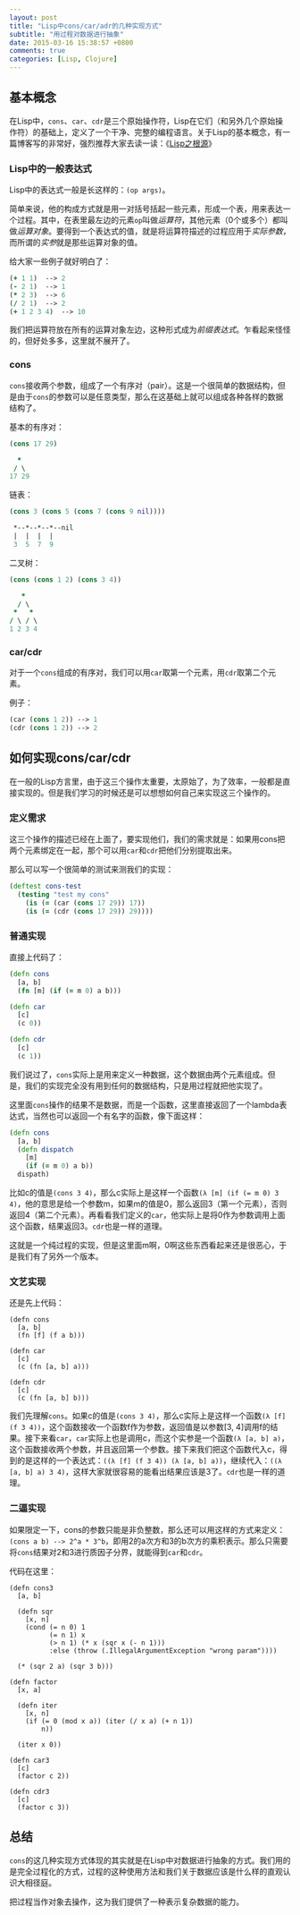 ```yaml
---
layout: post
title: "Lisp中cons/car/adr的几种实现方式"
subtitle: "用过程对数据进行抽象"
date: 2015-03-16 15:38:57 +0800
comments: true
categories: [Lisp, Clojure]
---
```

## 基本概念

在Lisp中，`cons`、`car`、`cdr`是三个原始操作符，Lisp在它们（和另外几个原始操作符）的基础上，定义了一个干净、完整的编程语言。关于Lisp的基本概念，有一篇博客写的非常好，强烈推荐大家去读一读：《[Lisp之根源](http://daiyuwen.freeshell.org/gb/rol/roots_of_lisp.html)》

<!--more -->

### Lisp中的一般表达式

Lisp中的表达式一般是长这样的：`(op args)`。

简单来说，他的构成方式就是用一对括号括起一些元素，形成一个表，用来表达一个过程。其中，在表里最左边的元素`op`叫做*运算符*，其他元素（0个或多个）都叫做*运算对象*。要得到一个表达式的值，就是将运算符描述的过程应用于*实际参数*，而所谓的*实参*就是那些运算对象的值。

给大家一些例子就好明白了：

``` clojure lisp expressions
(+ 1 1)  --> 2
(- 2 1)  --> 1
(* 2 3)  --> 6
(/ 2 1)  --> 2
(+ 1 2 3 4)  --> 10
```

我们把运算符放在所有的运算对象左边，这种形式成为*前缀表达式*。乍看起来怪怪的，但好处多多，这里就不展开了。

### cons

`cons`接收两个参数，组成了一个有序对（pair）。这是一个很简单的数据结构，但是由于`cons`的参数可以是任意类型，那么在这基础上就可以组成各种各样的数据结构了。

基本的有序对：

``` clojure pair
(cons 17 29)

  *
 / \
17 29

```

链表：

``` clojure list
(cons 3 (cons 5 (cons 7 (cons 9 nil))))

 *--*--*--*--nil
 |  |  |  |
 3  5  7  9
```

二叉树：

``` clojure tree
(cons (cons 1 2) (cons 3 4))

   *
  / \
 *   *
/ \ / \
1 2 3 4
```

### car/cdr

对于一个`cons`组成的有序对，我们可以用`car`取第一个元素，用`cdr`取第二个元素。

例子：

``` clojure car & cdr
(car (cons 1 2)) --> 1
(cdr (cons 1 2)) --> 2
```

## 如何实现cons/car/cdr

在一般的Lisp方言里，由于这三个操作太重要，太原始了，为了效率，一般都是直接实现的。但是我们学习的时候还是可以想想如何自己来实现这三个操作的。

### 定义需求

这三个操作的描述已经在上面了，要实现他们，我们的需求就是：如果用cons把两个元素绑定在一起，那个可以用`car`和`cdr`把他们分别提取出来。

那么可以写一个很简单的测试来测我们的实现：

``` clojure cons_test.clj
(deftest cons-test
  (testing "test my cons"
    (is (= (car (cons 17 29)) 17))
    (is (= (cdr (cons 17 29)) 29))))
```

### 普通实现

直接上代码了：

``` clojure cons.clj
(defn cons
  [a, b]
  (fn [m] (if (= m 0) a b)))

(defn car
  [c]
  (c 0))

(defn cdr
  [c]
  (c 1))
```

我们说过了，`cons`实际上是用来定义一种数据，这个数据由两个元素组成。但是，我们的实现完全没有用到任何的数据结构，只是用过程就把他实现了。

这里面`cons`操作的结果不是数据，而是一个函数，这里直接返回了一个lambda表达式，当然也可以返回一个有名字的函数，像下面这样：

``` clojure cons.clj
(defn cons
  [a, b]
  (defn dispatch
    [m]
    (if (= m 0) a b))
  dispath)
```

比如c的值是`(cons 3 4)`，那么c实际上是这样一个函数`(λ [m] (if (= m 0) 3 4)`，他的意思是给一个参数m，如果m的值是0，那么返回3（第一个元素），否则返回4（第二个元素）。再看看我们定义的`car`，他实际上是将0作为参数调用上面这个函数，结果返回3。`cdr`也是一样的道理。

这就是一个纯过程的实现，但是这里面m啊，0啊这些东西看起来还是很恶心，于是我们有了另外一个版本。

### 文艺实现

还是先上代码：

```
(defn cons
  [a, b]
  (fn [f] (f a b)))

(defn car
  [c]
  (c (fn [a, b] a)))

(defn cdr
  [c]
  (c (fn [a, b] b)))
```

我们先理解`cons`。如果c的值是`(cons 3 4)`，那么c实际上是这样一个函数`(λ [f] (f 3 4))`，这个函数接收一个函数f作为参数，返回值是以参数[3, 4]调用f的结果。接下来看`car`，`car`实际上也是调用c，而这个实参是一个函数`(λ [a, b] a)`，这个函数接收两个参数，并且返回第一个参数。接下来我们把这个函数代入c，得到的是这样的一个表达式：`((λ [f] (f 3 4)) (λ [a, b] a))`，继续代入：`((λ [a, b] a) 3 4)`，这样大家就很容易的能看出结果应该是3了。`cdr`也是一样的道理。

### 二逼实现

如果限定一下，cons的参数只能是非负整数，那么还可以用这样的方式来定义：`(cons a b) --> 2^a * 3^b`，即用2的a次方和3的b次方的乘积表示。那么只需要将`cons`结果对2和3进行质因子分界，就能得到`car`和`cdr`。

代码在这里：

```
(defn cons3
  [a, b]

  (defn sqr
    [x, n]
    (cond (= n 0) 1
          (= n 1) x
          (> n 1) (* x (sqr x (- n 1)))
          :else (throw (.IllegalArgumentException "wrong param"))))

  (* (sqr 2 a) (sqr 3 b)))

(defn factor
  [x, a]

  (defn iter
    [x, n]
    (if (= 0 (mod x a)) (iter (/ x a) (+ n 1))
        n))

  (iter x 0))

(defn car3
  [c]
  (factor c 2))

(defn cdr3
  [c]
  (factor c 3))
```

## 总结

`cons`的这几种实现方式体现的其实就是在Lisp中对数据进行抽象的方式。我们用的是完全过程化的方式，过程的这种使用方法和我们关于数据应该是什么样的直观认识大相径庭。

把过程当作对象去操作，这为我们提供了一种表示复杂数据的能力。